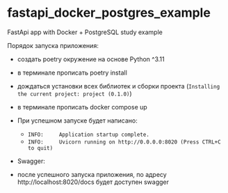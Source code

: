  # fastapi_docker_postgres_example
 FastApi app with Docker + PostgreSQL study example
 
 Порядок запуска приложения:
 - создать poetry окружение на основе Python ^3.11
 - в терминале прописать poetry install
 - дождаться установки всех библиотек и сборки проекта (`Installing the current project: project (0.1.0)`)
 - в терминале прописать docker compose up
 - При успешном запуске будет написано:
   - `INFO:     Application startup complete.`
   - `INFO:     Uvicorn running on http://0.0.0.0:8020 (Press CTRL+C to quit)`
 

 - Swagger:
 - после успешного запуска приложения, по адресу http://localhost:8020/docs будет доступен swagger